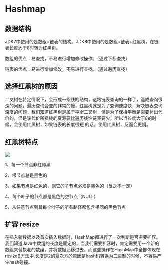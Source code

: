 # Hashmap

## 数据结构

JDK7中使用的是数组+链表的结构。JDK8中使用的是数组+链表+红黑树，在链表长度大于8时转为红黑树。

数组的优点：易查找，不易进行增加修改操作。（通过下标查找）

链表的优点：易进行增加修改，不易进行查找。（通过遍历查找）


## 选择红黑树的原因

二叉树在特定情况下，会形成一条线的结构，这跟链表查询的一样了，造成查询很深的问题，遍历查询会变的非常的慢，红黑树就是为了查询速度快，解决链表查询深度的问题，我们知道红黑树是属于平衡二叉树，但是为了保持平衡是需要付出代价的，但是该代价所损耗的资源要比遍历线性链表要少，所以当长度大于8的时候，会使用红黑树，如果链表的长度很短 的话，使用红黑树，反而会更慢。


## 红黑树特点

![](../Images/1.png)


1、每一个节点非红即黑

2、根节点总是黑色的

3、如果节点是红色的，则它的子节点必须是黑色的（反之不一定）

4、每个叶子的节点都是黑色的空节点（NULL）

5、从任意节点到其每个叶子的所有路径都包含相同的黑色节点


## 扩容 resize

在插入新数据以及首次插入数据时，HashMap都进行了一次判断是否需要扩容。我们知道Java中数组的长度是固定的，当我们需要扩容时，肯定需要用一个新的数组来替换老的数组，并将数据迁移过去。而这些操作在HashMap中全部体现在resize()方法中.长度是2的幂次方的原因是hash码转换为二进制的时候，不容易产生hash碰撞。



